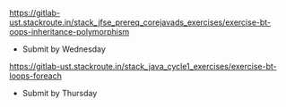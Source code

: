 
https://gitlab-ust.stackroute.in/stack_jfse_prereq_corejavads_exercises/exercise-bt-oops-inheritance-polymorphism

* Submit by Wednesday

https://gitlab-ust.stackroute.in/stack_java_cycle1_exercises/exercise-bt-loops-foreach

* Submit by Thursday 
